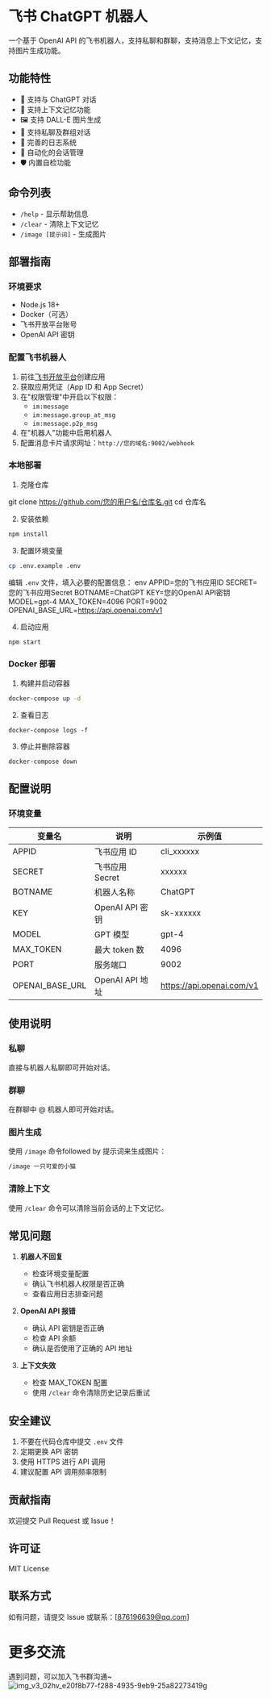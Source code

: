 # 飞书 ChatGPT 机器人

一个基于 OpenAI API 的飞书机器人，支持私聊和群聊，支持消息上下文记忆，支持图片生成功能。

## 功能特性

- 🤖 支持与 ChatGPT 对话
- 💭 支持上下文记忆功能
- 🖼️ 支持 DALL-E 图片生成
- 👥 支持私聊及群组对话
- 📝 完善的日志系统
- 🔄 自动化的会话管理
- 🛡️ 内置自检功能

## 命令列表

- `/help` - 显示帮助信息
- `/clear` - 清除上下文记忆
- `/image [提示词]` - 生成图片

## 部署指南

### 环境要求

- Node.js 18+
- Docker（可选）
- 飞书开放平台账号
- OpenAI API 密钥

### 配置飞书机器人

1. 前往[飞书开放平台](https://open.feishu.cn/)创建应用
2. 获取应用凭证（App ID 和 App Secret）
3. 在"权限管理"中开启以下权限：
   - `im:message`
   - `im:message.group_at_msg`
   - `im:message.p2p_msg`
4. 在"机器人"功能中启用机器人
5. 配置消息卡片请求网址：`http://您的域名:9002/webhook`

### 本地部署

1. 克隆仓库

git clone https://github.com/您的用户名/仓库名.git
cd 仓库名

2. 安装依赖

```bash
npm install
```
3. 配置环境变量

```bash
cp .env.example .env
```
编辑 `.env` 文件，填入必要的配置信息：
env
APPID=您的飞书应用ID
SECRET=您的飞书应用Secret
BOTNAME=ChatGPT
KEY=您的OpenAI API密钥
MODEL=gpt-4
MAX_TOKEN=4096
PORT=9002
OPENAI_BASE_URL=https://api.openai.com/v1

4. 启动应用

```bash
npm start
```
### Docker 部署

1. 构建并启动容器

```bash
docker-compose up -d
```
2. 查看日志
```
docker-compose logs -f
```

3. 停止并删除容器

```bash
docker-compose down
```


## 配置说明

### 环境变量

| 变量名 | 说明 | 示例值 |
|--------|------|--------|
| APPID | 飞书应用 ID | cli_xxxxxx |
| SECRET | 飞书应用 Secret | xxxxxx |
| BOTNAME | 机器人名称 | ChatGPT |
| KEY | OpenAI API 密钥 | sk-xxxxxx |
| MODEL | GPT 模型 | gpt-4 |
| MAX_TOKEN | 最大 token 数 | 4096 |
| PORT | 服务端口 | 9002 |
| OPENAI_BASE_URL | OpenAI API 地址 | https://api.openai.com/v1 |

## 使用说明

### 私聊

直接与机器人私聊即可开始对话。

### 群聊

在群聊中 @ 机器人即可开始对话。

### 图片生成

使用 `/image` 命令followed by 提示词来生成图片：

```bash
/image 一只可爱的小猫
```


### 清除上下文

使用 `/clear` 命令可以清除当前会话的上下文记忆。

## 常见问题

1. **机器人不回复**
   - 检查环境变量配置
   - 确认飞书机器人权限是否正确
   - 查看应用日志排查问题

2. **OpenAI API 报错**
   - 确认 API 密钥是否正确
   - 检查 API 余额
   - 确认是否使用了正确的 API 地址

3. **上下文失效**
   - 检查 MAX_TOKEN 配置
   - 使用 `/clear` 命令清除历史记录后重试

## 安全建议

1. 不要在代码仓库中提交 `.env` 文件
2. 定期更换 API 密钥
3. 使用 HTTPS 进行 API 调用
4. 建议配置 API 调用频率限制

## 贡献指南

欢迎提交 Pull Request 或 Issue！

## 许可证

MIT License

## 联系方式

如有问题，请提交 Issue 或联系：[876196639@qq.com]


# 更多交流

遇到问题，可以加入飞书群沟通~
![img_v3_02hv_e20f8b77-f288-4935-9eb9-25a82273419g](https://github.com/user-attachments/assets/bb117cbc-b0ab-454e-b1f7-17c48f92aa14)


